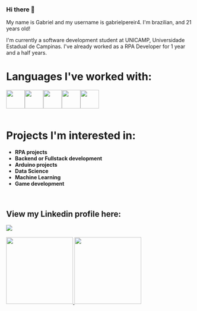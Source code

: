 ### Hi there 👋
My name is Gabriel and my username is gabrielpereir4. I'm brazilian, and 21 years old!

I'm currently a software development student at UNICAMP, Universidade Estadual de Campinas.
I've already worked as a RPA Developer for 1 year and a half years.

<h1>Languages I've worked with:</h1>
<div style="display: flex; flex-direction: row;">
  <img src="https://cdn.jsdelivr.net/gh/devicons/devicon/icons/python/python-original.svg" width='50' height='50'/>
  <img src="https://cdn.jsdelivr.net/gh/devicons/devicon/icons/csharp/csharp-original.svg" width='50' height='50'/>
  <img src="https://cdn.jsdelivr.net/gh/devicons/devicon/icons/java/java-original.svg" width='50' height='50'/>
  <img src="https://cdn.jsdelivr.net/gh/devicons/devicon/icons/c/c-original.svg" width='50' height='50'/>
  <img src="https://cdn.jsdelivr.net/gh/devicons/devicon/icons/cplusplus/cplusplus-original.svg" width='50' height='50'/>        
</div>

<br>

# Projects I'm interested in:
- **RPA projects**
- **Backend or Fullstack development**
- **Arduino projects**
- **Data Science**
- **Machine Learning**
- **Game development**

<br>

## View my Linkedin profile here:
<div>
  <a href="https://www.linkedin.com/in/gabriel-josé-pereira-42316b217" target="_blank"><img loading="lazy" src="https://img.shields.io/badge/-LinkedIn-%230077B5?style=for-the-badge&logo=linkedin&logoColor=white" target="_blank"></a>   
</div>

<br>

<div>
<a href="https://github.com/gabrielpereir4">
<img loading="lazy" height="180em" src="https://github-readme-stats.vercel.app/api/top-langs/?username=gabrielpereir4&layout=compact&langs_count=7&theme=dracula"/>
<img loading="lazy" height="180em" src="https://github-readme-stats.vercel.app/api?username=gabrielpereir4&show_icons=true&theme=dracula&include_all_commits=true&count_private=true"/>
</div>
          
<!--
**gabrielpereir4/gabrielpereir4** is a ✨ _special_ ✨ repository because its `README.md` (this file) appears on your GitHub profile.

Here are some ideas to get you started:

- 🔭 I’m currently working on ...
- 🌱 I’m currently learning ...
- 👯 I’m looking to collaborate on ...
- 🤔 I’m looking for help with ...
- 💬 Ask me about ...
- 📫 How to reach me: ...
- 😄 Pronouns: ...
- ⚡ Fun fact: ...
-->
